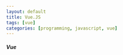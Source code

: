 ```yaml
---
layout: default
title: Vue.JS
tags: [vue]
categories: [programming, javascript, vue]
---
```


##### Vue
